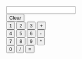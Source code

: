 <!DOCTYPE html>
<html>
    <head>
        <link href="/ANISH/ANISH.css/Calculator.css" rel="stylesheet" type="text/css">
        <meta charset="UTF-8">
        <title>Calculator</title>
    </head>
    <body>
        <div class="main">
        <form class="calculatorform" name="calculatorform">
            <div class="screen">
                <input type="text" name="screen" readonly>
            </div>
            <div class="btn">
                <input type="button" class="clearbtn" name="clear" value="Clear" onclick="Clear()">
            </div>
            <div class="btn">
                <input type="button" class="numbers" name="num1" value="1" onclick="valuebutton(this);">
                <input type="button" class="numbers" name="num2" value="2" onclick="valuebutton(this);">
                <input type="button" class="numbers" name="num3" value="3" onclick="valuebutton(this);">
                <input type="button" class="numbers" name="plus" value="+" onclick="valuebutton(this);">
            </div>
            <div class="btn">
                <input type="button" class="numbers" name="num4" value="4" onclick="valuebutton(this);">
                <input type="button" class="numbers" name="num5" value="5" onclick="valuebutton(this);">
                <input type="button" class="numbers" name="num6" value="6" onclick="valuebutton(this);">
                <input type="button" class="numbers" name="sub" value="-" onclick="valuebutton(this);">
            </div>
            <div class="btn">
                <input type="button" class="numbers" name="num7" value="7" onclick="valuebutton(this);">
                <input type="button" class="numbers" name="num8" value="8" onclick="valuebutton(this);">
                <input type="button" class="numbers" name="num9" value="9" onclick="valuebutton(this);">
                <input type="button" class="numbers" name="mul" value="*" onclick="valuebutton(this);">
            </div>
            <div class="btn">
                <input type="button" class="numbers" name="num0" value="0" onclick="valuebutton(this);">
                <input type="button" class="numbers" name="div" value="/" onclick="valuebutton(this);">
                <input type="button" class="numbers" name="equal" value="=" onclick="Calculate()">
             </div>
        </form>
        </div>
        <script>
            function valuebutton(e){
                calculatorform.screen.value += e.value
            }
            function Clear(){ 
                calculatorform.screen.value = null;
            }
            function Calculate(){
                calculatorform.screen.value = eval(calculatorform.screen.value)
            } 
        </script>
    </body>
</html>
